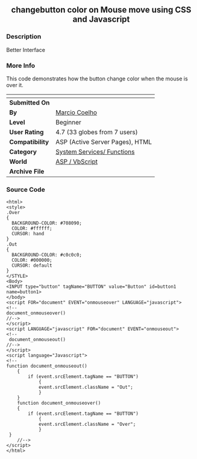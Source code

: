 ﻿<div align="center">

## changebutton color on Mouse move using CSS and Javascript


</div>

### Description

Better Interface
 
### More Info
 
This code demonstrates how the button change color when the mouse is over it.


<span>             |<span>
---                |---
**Submitted On**   |
**By**             |[Marcio Coelho](https://github.com/Planet-Source-Code/PSCIndex/blob/master/ByAuthor/marcio-coelho.md)
**Level**          |Beginner
**User Rating**    |4.7 (33 globes from 7 users)
**Compatibility**  |ASP \(Active Server Pages\), HTML
**Category**       |[System Services/ Functions](https://github.com/Planet-Source-Code/PSCIndex/blob/master/ByCategory/system-services-functions__4-23.md)
**World**          |[ASP / VbScript](https://github.com/Planet-Source-Code/PSCIndex/blob/master/ByWorld/asp-vbscript.md)
**Archive File**   |[](https://github.com/Planet-Source-Code/marcio-coelho-changebutton-color-on-mouse-move-using-css-and-javascript__4-6899/archive/master.zip)





### Source Code

```
<html>
<style>
.Over
{
  BACKGROUND-COLOR: #708090;
  COLOR: #ffffff;
  CURSOR: hand
}
.Out
{
  BACKGROUND-COLOR: #c0c0c0;
  COLOR: #000000;
  CURSOR: default
}
</STYLE>
<Body>
<INPUT type="button" tagName="BUTTON" value="Button" id=button1 name=button1>
</body>
<script FOR="document" EVENT="onmouseover" LANGUAGE="javascript">
<!--
document_onmouseover()
//-->
</script>
<script LANGUAGE="javascript" FOR="document" EVENT="onmouseout">
<!--
 document_onmouseout()
//-->
</script>
<script language="Javascript">
<!--
function document_onmouseout()
	{
		if (event.srcElement.tagName == "BUTTON")
			{
			event.srcElement.className = "Out";
			}
	}
	function document_onmouseover()
	{
		if (event.srcElement.tagName == "BUTTON")
			{
			event.srcElement.className = "Over";
			}
 }
	//-->
</script>
</html>
```

